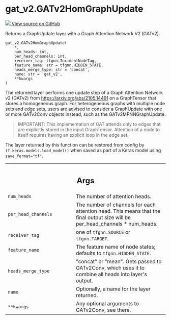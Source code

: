 # gat_v2.GATv2HomGraphUpdate

<!-- Insert buttons and diff -->

<a target="_blank" href="https://github.com/tensorflow/gnn/tree/master/tensorflow_gnn/models/gat_v2/layers.py#L431-L487">
<img src="https://www.tensorflow.org/images/GitHub-Mark-32px.png" /> View source
on GitHub </a>

Returns a GraphUpdate layer with a Graph Attention Network V2 (GATv2).

<pre class="devsite-click-to-copy prettyprint lang-py tfo-signature-link">
<code>gat_v2.GATv2HomGraphUpdate(
    *,
    num_heads: int,
    per_head_channels: int,
    receiver_tag: tfgnn.IncidentNodeTag,
    feature_name: str = tfgnn.HIDDEN_STATE,
    heads_merge_type: str = &#x27;concat&#x27;,
    name: str = &#x27;gat_v2&#x27;,
    **kwargs
)
</code></pre>

<!-- Placeholder for "Used in" -->

The returned layer performs one update step of a Graph Attention Network v2
(GATv2) from https://arxiv.org/abs/2105.14491 on a GraphTensor that stores a
homogeneous graph. For heterogeneous graphs with multiple node sets and edge
sets, users are advised to consider a GraphUpdate with one or more GATv2Conv
objects instead, such as the GATv2MPNNGraphUpdate.

> IMPORTANT: This implementation of GAT attends only to edges that are
> explicitly stored in the input GraphTensor. Attention of a node to itself
> requires having an explicit loop in the edge set.

The layer returned by this function can be restored from config by
`tf.keras.models.load_model()` when saved as part of a Keras model using
`save_format="tf"`.

<!-- Tabular view -->

 <table class="responsive fixed orange">
<colgroup><col width="214px"><col></colgroup>
<tr><th colspan="2"><h2 class="add-link">Args</h2></th></tr>

<tr>
<td>
<code>num_heads</code><a id="num_heads"></a>
</td>
<td>
The number of attention heads.
</td>
</tr><tr>
<td>
<code>per_head_channels</code><a id="per_head_channels"></a>
</td>
<td>
The number of channels for each attention head. This
means that the final output size will be per_head_channels * num_heads.
</td>
</tr><tr>
<td>
<code>receiver_tag</code><a id="receiver_tag"></a>
</td>
<td>
one of <code>tfgnn.SOURCE</code> or <code>tfgnn.TARGET</code>.
</td>
</tr><tr>
<td>
<code>feature_name</code><a id="feature_name"></a>
</td>
<td>
The feature name of node states; defaults to
<code>tfgnn.HIDDEN_STATE</code>.
</td>
</tr><tr>
<td>
<code>heads_merge_type</code><a id="heads_merge_type"></a>
</td>
<td>
"concat" or "mean". Gets passed to GATv2Conv, which uses
it to combine all heads into layer's output.
</td>
</tr><tr>
<td>
<code>name</code><a id="name"></a>
</td>
<td>
Optionally, a name for the layer returned.
</td>
</tr><tr>
<td>
<code>**kwargs</code><a id="**kwargs"></a>
</td>
<td>
Any optional arguments to GATv2Conv, see there.
</td>
</tr>
</table>
